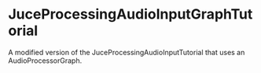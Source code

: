 # JuceProcessingAudioInputGraphTutorial
A modified version of the JuceProcessingAudioInputTutorial that uses an AudioProcessorGraph.
